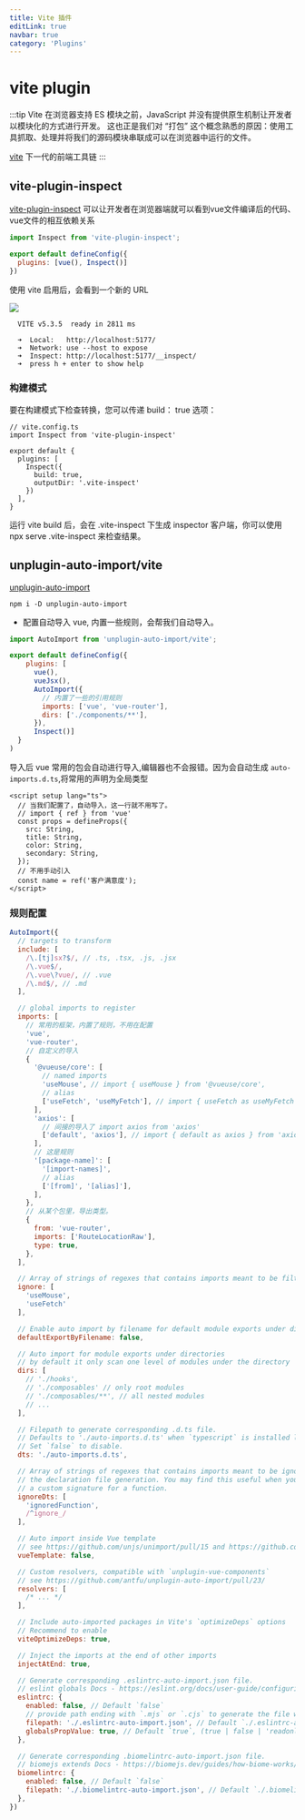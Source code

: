 ```yaml
---
title: Vite 插件
editLink: true
navbar: true
category: 'Plugins'
---
```


# vite plugin

:::tip Vite
在浏览器支持 ES 模块之前，JavaScript 并没有提供原生机制让开发者以模块化的方式进行开发。
这也正是我们对 “打包” 这个概念熟悉的原因：使用工具抓取、处理并将我们的源码模块串联成可以在浏览器中运行的文件。

[vite](https://cn.vitejs.dev/guide/features.html) 下一代的前端工具链
:::

## vite-plugin-inspect

[vite-plugin-inspect](https://www.npmjs.com/package/vite-plugin-inspect) 可以让开发者在浏览器端就可以看到vue文件编译后的代码、vue文件的相互依赖关系


```js 
import Inspect from 'vite-plugin-inspect';

export default defineConfig({
  plugins: [vue(), Inspect()]
})
```

使用 vite 启用后，会看到一个新的 URL

![](https://user-images.githubusercontent.com/46585162/134683677-487e3e03-fa6b-49ad-bde0-520ebb641a96.png)

``` 
  VITE v5.3.5  ready in 2811 ms

  ➜  Local:   http://localhost:5177/
  ➜  Network: use --host to expose
  ➜  Inspect: http://localhost:5177/__inspect/
  ➜  press h + enter to show help
```

### 构建模式

要在构建模式下检查转换，您可以传递 build： true 选项：

``` 
// vite.config.ts
import Inspect from 'vite-plugin-inspect'

export default {
  plugins: [
    Inspect({
      build: true,
      outputDir: '.vite-inspect'
    })
  ],
}
```

运行 vite build 后，会在 .vite-inspect 下生成 inspector 客户端，你可以使用 npx serve .vite-inspect 来检查结果。

## unplugin-auto-import/vite

[unplugin-auto-import](https://www.npmjs.com/package/unplugin-auto-import)

`npm i -D unplugin-auto-import`

- 配置自动导入 vue, 内置一些规则，会帮我们自动导入。

```js 
import AutoImport from 'unplugin-auto-import/vite';

export default defineConfig({
    plugins: [
      vue(),
      vueJsx(),
      AutoImport({
        // 内置了一些的引用规则
        imports: ['vue', 'vue-router'],
        dirs: ['./components/**'],
      }),
      Inspect()]
  }
)
```

导入后 vue 常用的包会自动进行导入,编辑器也不会报错。因为会自动生成
`auto-imports.d.ts`,将常用的声明为全局类型

```vue {2}
<script setup lang="ts">
  // 当我们配置了，自动导入，这一行就不用写了。
  // import { ref } from 'vue'
  const props = defineProps({
    src: String,
    title: String,
    color: String,
    secondary: String,
  });
  // 不用手动引入
  const name = ref('客户满意度');
</script>
```

### 规则配置

```js
AutoImport({
  // targets to transform
  include: [
    /\.[tj]sx?$/, // .ts, .tsx, .js, .jsx
    /\.vue$/,
    /\.vue\?vue/, // .vue
    /\.md$/, // .md
  ],

  // global imports to register
  imports: [
    // 常用的框架，内置了规则，不用在配置
    'vue',
    'vue-router',
    // 自定义的导入
    {
      '@vueuse/core': [
        // named imports
        'useMouse', // import { useMouse } from '@vueuse/core',
        // alias
        ['useFetch', 'useMyFetch'], // import { useFetch as useMyFetch } from '@vueuse/core',
      ],
      'axios': [
        // 间接的导入了 import axios from 'axios'
        ['default', 'axios'], // import { default as axios } from 'axios',
      ],
      // 这是规则
      '[package-name]': [
        '[import-names]',
        // alias
        ['[from]', '[alias]'],
      ],
    },
    // 从某个包里，导出类型。
    {
      from: 'vue-router',
      imports: ['RouteLocationRaw'],
      type: true,
    },
  ],

  // Array of strings of regexes that contains imports meant to be filtered out.
  ignore: [
    'useMouse',
    'useFetch'
  ],

  // Enable auto import by filename for default module exports under directories
  defaultExportByFilename: false,

  // Auto import for module exports under directories
  // by default it only scan one level of modules under the directory
  dirs: [
    // './hooks',
    // './composables' // only root modules
    // './composables/**', // all nested modules
    // ...
  ],

  // Filepath to generate corresponding .d.ts file.
  // Defaults to './auto-imports.d.ts' when `typescript` is installed locally.
  // Set `false` to disable.
  dts: './auto-imports.d.ts',

  // Array of strings of regexes that contains imports meant to be ignored during
  // the declaration file generation. You may find this useful when you need to provide
  // a custom signature for a function.
  ignoreDts: [
    'ignoredFunction',
    /^ignore_/
  ],

  // Auto import inside Vue template
  // see https://github.com/unjs/unimport/pull/15 and https://github.com/unjs/unimport/pull/72
  vueTemplate: false,

  // Custom resolvers, compatible with `unplugin-vue-components`
  // see https://github.com/antfu/unplugin-auto-import/pull/23/
  resolvers: [
    /* ... */
  ],

  // Include auto-imported packages in Vite's `optimizeDeps` options
  // Recommend to enable
  viteOptimizeDeps: true,

  // Inject the imports at the end of other imports
  injectAtEnd: true,

  // Generate corresponding .eslintrc-auto-import.json file.
  // eslint globals Docs - https://eslint.org/docs/user-guide/configuring/language-options#specifying-globals
  eslintrc: {
    enabled: false, // Default `false`
    // provide path ending with `.mjs` or `.cjs` to generate the file with the respective format
    filepath: './.eslintrc-auto-import.json', // Default `./.eslintrc-auto-import.json`
    globalsPropValue: true, // Default `true`, (true | false | 'readonly' | 'readable' | 'writable' | 'writeable')
  },

  // Generate corresponding .biomelintrc-auto-import.json file.
  // biomejs extends Docs - https://biomejs.dev/guides/how-biome-works/#the-extends-option
  biomelintrc: {
    enabled: false, // Default `false`
    filepath: './.biomelintrc-auto-import.json', // Default `./.biomelintrc-auto-import.json`
  },
})
```
